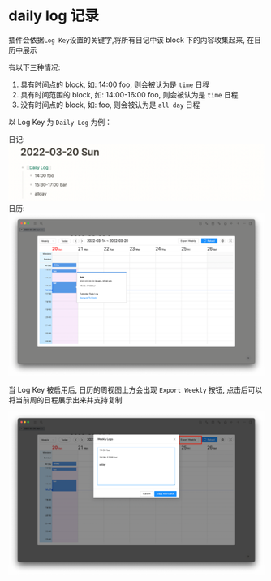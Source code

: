 # daily log 记录

插件会依据`Log Key`设置的关键字,将所有日记中该 block 下的内容收集起来, 在日历中展示

有以下三种情况:
1. 具有时间点的 block, 如: 14:00 foo, 则会被认为是 `time` 日程
3. 具有时间范围的 block, 如: 14:00-16:00 foo, 则会被认为是 `time` 日程
2. 没有时间点的 block, 如: foo, 则会被认为是 `all day` 日程

以 Log Key 为 `Daily Log` 为例：

日记:
![](../../../screenshots/dailyLogExample1.png)
日历:
![](../../../screenshots/dailyLogExample2.png)

当 Log Key 被启用后, 日历的周视图上方会出现 `Export Weekly` 按钮, 点击后可以将当前周的日程展示出来并支持复制

![](../../../screenshots/exportWeekly.png)